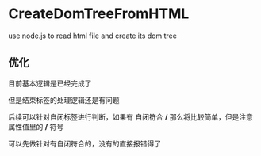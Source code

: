 # CreateDomTreeFromHTML
use node.js to read html file and create its dom tree

## 优化
目前基本逻辑是已经完成了

但是结束标签的处理逻辑还是有问题

后续可以针对自闭标签进行判断，如果有 自闭符合 **/** 那么将比较简单，但是注意属性值里的 **/** 符号

可以先做针对有自闭符合的，没有的直接报错得了
